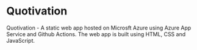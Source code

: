 # Quotivation
Quotivation - A static web app hosted on Microsft Azure using Azure App Service and Github Actions.
The web app is built using HTML, CSS and JavaScript.
